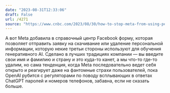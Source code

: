 ```yaml
---
date: "2023-08-31T12:33:06"
draft: False
url: /4271
source: "https://www.cnbc.com/2023/08/30/how-to-stop-meta-from-using-personal-data-to-train-generative-ai-.html"
---
```


А вот Meta добавила в справочный центр Facebook форму, которая позволяет отправить заявку на скачивание или удаление персональной информации, которую некие третьи стороны используют для обучения генеративного AI. Сделано в лучших традициях компании — вы введите свои имя и фамилию и страну и это куда-то канет, а мы что-то где-то удалим, но сама тенденция, когда Meta последовательно ведет себя открыто и реагирует даже на фантомные страхи пользователей, пока OpenAI рубится с регуляторами по поводу всплывающих в ответах ChatGPT паролей и номеров телефонов, забавна, если не сказать больше.
